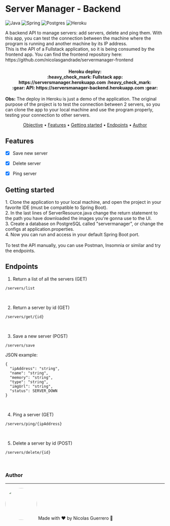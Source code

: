 # Server Manager - Backend
![Java](https://img.shields.io/badge/java-%23ED8B00.svg?style=for-the-badge&logo=java&logoColor=white)
![Spring](https://img.shields.io/badge/spring-%236DB33F.svg?style=for-the-badge&logo=spring&logoColor=white)
![Postgres](https://img.shields.io/badge/postgres-%23316192.svg?style=for-the-badge&logo=postgresql&logoColor=white)
![Heroku](https://img.shields.io/badge/heroku-%23430098.svg?style=for-the-badge&logo=heroku&logoColor=white)

<p id="objective"> A backend API to manage servers: add servers, delete and ping them.  
With this app, you can test the connection between the machine where the program is running and another machine by its IP address. <br>
This is the API of a Fullstack application, so it is being consumed by the frontend app. You can find the frontend repository here: https://github.com/nicolasgandrade/servermanager-frontend </p>

<h4 align="center"> 
	Heroku deploy:<br>
	:heavy_check_mark: Fullstack app: https://serversmanager.herokuapp.com :heavy_check_mark: <br> 
	:gear: API: https://serversmanager-backend.herokuapp.com :gear:
</h4>

<p><b>Obs:</b> The deploy in Heroku is just a demo of the application. The original purpose of the project is to test the connection between 2 servers, so
you can clone the app to your local machine and use the program properly, testing your connection to other servers.</p>

<p align="center">
 <a href="#objective">Objective</a> •
 <a href="#features">Features</a> •
 <a href="#start">Getting started</a> • 
 <a href="#endpoints">Endpoints</a> •  
 <a href="#author">Author</a>
</p>

<h2 id="features">Features</h2>

- [x] Save new server
- [x] Delete server
- [x] Ping server

  
<h2 id="start">Getting started</h2>
1. Clone the application to your local machine, and open the project in your favorite IDE (must be compatible to Spring Boot).  <br>
2. In the last lines of ServerResource.java change the return statement to the path you have downloaded the images you're gonna use to the UI. <br>
3. Create a database on PostgreSQL called "servermanager", or change the configs at application.properties.  <br>
4. Now you can run and access in your default Spring Boot port.  <br>
<br>
To test the API manually, you can use Postman, Insomnia or similar and try the endpoints.

<h2 id="endpoints">Endpoints</h2>

1. Return a list of all the servers (GET)
```
/servers/list
```
<br>

2. Return a server by id (GET)
```
/servers/get/{id}
```
<br>


3. Save a new server (POST)
```
/servers/save
```
JSON example:
```
{
  "ipAddress": "string",
  "name": "string",
  "memory": "string",
  "type": "string",
  "imgUrl": "string",
  "status": SERVER_DOWN
}
```
<br>

4. Ping a server (GET)
```
/servers/ping/{ipAddress}
```
<br>

5. Delete a server by id (POST)
```
/servers/delete/{id}
```
<br>

<h3 id="author">Author</h3>
<hr>

<img style="border-radius: 50%;" src="https://avatars.githubusercontent.com/u/82426254?s=120&v=4" width="100px;" alt=""/>
Made with ❤️ by Nicolas Guerrero 👋
